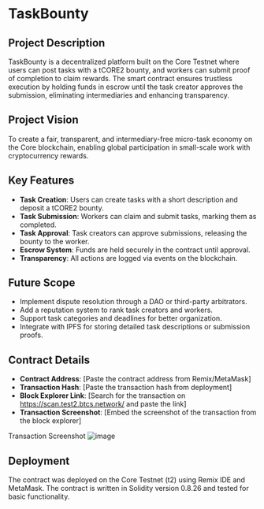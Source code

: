# TaskBounty

## Project Description
TaskBounty is a decentralized platform built on the Core Testnet where users can post tasks with a tCORE2 bounty, and workers can submit proof of completion to claim rewards. The smart contract ensures trustless execution by holding funds in escrow until the task creator approves the submission, eliminating intermediaries and enhancing transparency.

## Project Vision
To create a fair, transparent, and intermediary-free micro-task economy on the Core blockchain, enabling global participation in small-scale work with cryptocurrency rewards.

## Key Features
- **Task Creation**: Users can create tasks with a short description and deposit a tCORE2 bounty.
- **Task Submission**: Workers can claim and submit tasks, marking them as completed.
- **Task Approval**: Task creators can approve submissions, releasing the bounty to the worker.
- **Escrow System**: Funds are held securely in the contract until approval.
- **Transparency**: All actions are logged via events on the blockchain.

## Future Scope
- Implement dispute resolution through a DAO or third-party arbitrators.
- Add a reputation system to rank task creators and workers.
- Support task categories and deadlines for better organization.
- Integrate with IPFS for storing detailed task descriptions or submission proofs.

## Contract Details
- **Contract Address**: [Paste the contract address from Remix/MetaMask]
- **Transaction Hash**: [Paste the transaction hash from deployment]
- **Block Explorer Link**: [Search for the transaction on https://scan.test2.btcs.network/ and paste the link]
- **Transaction Screenshot**: [Embed the screenshot of the transaction from the block explorer]

Transaction Screenshot
![image](https://github.com/user-attachments/assets/e686c8dc-f87d-4f4c-9183-4a4471a08972
)

## Deployment
The contract was deployed on the Core Testnet (t2) using Remix IDE and MetaMask. The contract is written in Solidity version 0.8.26 and tested for basic functionality.
